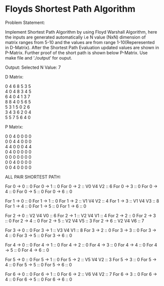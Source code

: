 # Floyds Shortest Path Algorithm

Problem Statement:

Implement Shortest Path Algorithm by using Floyd Warshall Algorithm, here the inputs are generated automatically i.e N value (NxN) dimension of matrix ranges from 5-10 and the values are from range 1-10(Reperesented in D-Matrix).
After the Shortest Path Evaluation updated values are shown in P-Matrix.
Further proof of the short path is shown below P-Matrix.
Use make file and ‘./output’ for ouput.

Output:
Selected N Value: 7

D Matrix:  

0	4	6	8	5	3	5	
4	0	4	8	3	4	5	
6	4	0	4	1	3	7	
8	8	4	0	5	6	5	
5	3	1	5	0	2	6	
3	4	3	6	2	0	4	
5	5	7	5	6	4	0	


P Matrix: 

0	0	4	0	0	0	0	
0	0	4	4	0	0	0	
4	4	0	0	0	4	4	
0	4	0	0	0	0	0	
0	0	0	0	0	0	0	
0	0	4	0	0	0	0	
0	0	4	0	0	0	0	


ALL PAIR SHORTEST PATH: 

For 0 -> 0 :: 0
For 0 -> 1 :: 0
For 0 -> 2 :: V0 V4 V2 :: 6
For 0 -> 3 :: 0
For 0 -> 4 :: 0
For 0 -> 5 :: 0
For 0 -> 6 :: 0

For 1 -> 0 :: 0
For 1 -> 1 :: 0
For 1 -> 2 :: V1 V4 V2 :: 4
For 1 -> 3 :: V1 V4 V3 :: 8
For 1 -> 4 :: 0
For 1 -> 5 :: 0
For 1 -> 6 :: 0

For 2 -> 0 :: V2 V4 V0 :: 6
For 2 -> 1 :: V2 V4 V1 :: 4
For 2 -> 2 :: 0
For 2 -> 3 :: 0
For 2 -> 4 :: 0
For 2 -> 5 :: V2 V4 V5 :: 3
For 2 -> 6 :: V2 V4 V6 :: 7

For 3 -> 0 :: 0
For 3 -> 1 :: V3 V4 V1 :: 8
For 3 -> 2 :: 0
For 3 -> 3 :: 0
For 3 -> 4 :: 0
For 3 -> 5 :: 0
For 3 -> 6 :: 0

For 4 -> 0 :: 0
For 4 -> 1 :: 0
For 4 -> 2 :: 0
For 4 -> 3 :: 0
For 4 -> 4 :: 0
For 4 -> 5 :: 0
For 4 -> 6 :: 0

For 5 -> 0 :: 0
For 5 -> 1 :: 0
For 5 -> 2 :: V5 V4 V2 :: 3
For 5 -> 3 :: 0
For 5 -> 4 :: 0
For 5 -> 5 :: 0
For 5 -> 6 :: 0

For 6 -> 0 :: 0
For 6 -> 1 :: 0
For 6 -> 2 :: V6 V4 V2 :: 7
For 6 -> 3 :: 0
For 6 -> 4 :: 0
For 6 -> 5 :: 0
For 6 -> 6 :: 0
